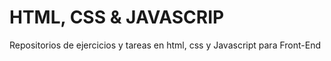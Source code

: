 # HTML, CSS & JAVASCRIP
Repositorios de ejercicios y tareas en html, css y Javascript para Front-End
